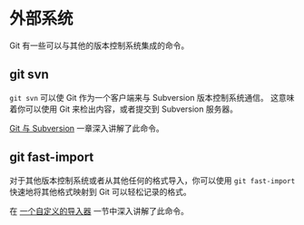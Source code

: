 

# 外部系统

<p>Git 有一些可以与其他的版本控制系统集成的命令。</p>


## git svn

<p><code class="literal">git svn</code> 可以使 Git 作为一个客户端来与 Subversion 版本控制系统通信。
这意味着你可以使用 Git 来检出内容，或者提交到 Subversion 服务器。</p>
<p><a id="xref--ch09-git-and-other-systems--_git_svn" href="/chapter-9/1.html#git-与-subversion" class="xref">Git 与 Subversion</a> 一章深入讲解了此命令。</p>



## git fast-import

<p>对于其他版本控制系统或者从其他任何的格式导入，你可以使用 <code class="literal">git fast-import</code> 快速地将其他格式映射到 Git 可以轻松记录的格式。</p>
<p>在 <a id="xref--ch09-git-and-other-systems--_custom_importer" href="/chapter-9/2.html#一个自定义的导入器" class="xref">一个自定义的导入器</a> 一节中深入讲解了此命令。</p>

